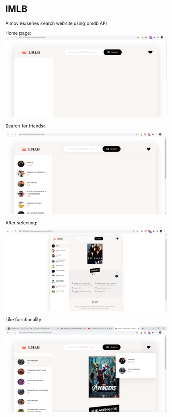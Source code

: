 # IMLB
A movies/series search website using omdb API

Home page:
![](Images/Home%20page.png)

Search for friends:

![](Images/home%20page%20(friends%20search).png)

After selecting:

![](Images/Search.png)

Like functionality

![](Images/likes.png)
